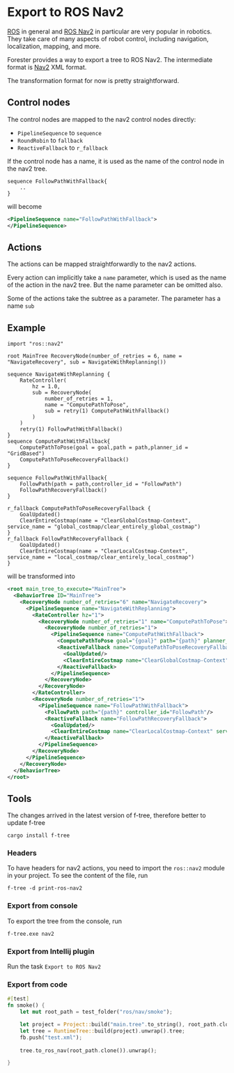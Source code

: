 # Export to ROS Nav2
[ROS](https://www.ros.org/) in general and [ROS Nav2](https://navigation.ros.org/) in particular are very popular in robotics.
They take care of many aspects of robot control, including navigation, localization, mapping, and more.

Forester provides a way to export a tree to ROS Nav2.
The intermediate format is [Nav2](https://navigation.ros.org/behavior_trees/index.html#) XML format.

The transformation format for now is pretty straightforward.

## Control nodes
The control nodes are mapped to the nav2 control nodes directly:
 - `PipelineSequence` to `sequence`
 - `RoundRobin` to `fallback`
 - `ReactiveFallback` to `r_fallback`

If the control node has a name, it is used as the name of the control node in the nav2 tree.

```
sequence FollowPathWithFallback{
    .. 
}
```
will become 
```xml
<PipelineSequence name="FollowPathWithFallback">
</PipelineSequence>
```

## Actions
The actions can be mapped straightforwardly to the nav2 actions.

Every action can implicitly take a `name` parameter, which is used as the name of the action in the nav2 tree. 
But the name parameter can be omitted also.

Some of the actions take the subtree as a parameter. The parameter has a name `sub`

## Example

```f-tree
import "ros::nav2"

root MainTree RecoveryNode(number_of_retries = 6, name = "NavigateRecovery", sub = NavigateWithReplanning())

sequence NavigateWithReplanning {
    RateController(
        hz = 1.0,
        sub = RecoveryNode(
            number_of_retries = 1,
            name = "ComputePathToPose",
            sub = retry(1) ComputePathWithFallback()
        )
    )
    retry(1) FollowPathWithFallback()
}
sequence ComputePathWithFallback{
    ComputePathToPose(goal = goal,path = path,planner_id = "GridBased")
    ComputePathToPoseRecoveryFallback()
}

sequence FollowPathWithFallback{
    FollowPath(path = path,controller_id = "FollowPath")
    FollowPathRecoveryFallback()
}

r_fallback ComputePathToPoseRecoveryFallback {
    GoalUpdated()
    ClearEntireCostmap(name = "ClearGlobalCostmap-Context", service_name = "global_costmap/clear_entirely_global_costmap")
}
r_fallback FollowPathRecoveryFallback {
    GoalUpdated()
    ClearEntireCostmap(name = "ClearLocalCostmap-Context", service_name = "local_costmap/clear_entirely_local_costmap")
}
```

will be transformed into

```xml
<root main_tree_to_execute="MainTree">
  <BehaviorTree ID="MainTree">
    <RecoveryNode number_of_retries="6" name="NavigateRecovery">
      <PipelineSequence name="NavigateWithReplanning">
        <RateController hz="1">
          <RecoveryNode number_of_retries="1" name="ComputePathToPose">
            <RecoveryNode number_of_retries="1">
              <PipelineSequence name="ComputePathWithFallback">
                <ComputePathToPose goal="{goal}" path="{path}" planner_id="GridBased"/>
                <ReactiveFallback name="ComputePathToPoseRecoveryFallback">
                  <GoalUpdated/>
                  <ClearEntireCostmap name="ClearGlobalCostmap-Context" service_name="global_costmap/clear_entirely_global_costmap"/>
                </ReactiveFallback>
              </PipelineSequence>
            </RecoveryNode>
          </RecoveryNode>
        </RateController>
        <RecoveryNode number_of_retries="1">
          <PipelineSequence name="FollowPathWithFallback">
            <FollowPath path="{path}" controller_id="FollowPath"/>
            <ReactiveFallback name="FollowPathRecoveryFallback">
              <GoalUpdated/>
              <ClearEntireCostmap name="ClearLocalCostmap-Context" service_name="local_costmap/clear_entirely_local_costmap"/>
            </ReactiveFallback>
          </PipelineSequence>
        </RecoveryNode>
      </PipelineSequence>
    </RecoveryNode>
  </BehaviorTree>
</root>
```

## Tools

The changes arrived in the latest version of f-tree, therefore better to update f-tree
```shell
cargo install f-tree 
```

### Headers
To have headers for nav2 actions, you need to import the `ros::nav2` module in your project.
To see the content of the file, run

```shell 
f-tree -d print-ros-nav2
```

### Export from console

To export the tree from the console, run

```shell
f-tree.exe nav2 
```

### Export from Intellij plugin

Run the task `Export to ROS Nav2`

### Export from code

```rust
#[test]
fn smoke() {
    let mut root_path = test_folder("ros/nav/smoke");

    let project = Project::build("main.tree".to_string(), root_path.clone()).unwrap();
    let tree = RuntimeTree::build(project).unwrap().tree;
    fb.push("test.xml");
    
    tree.to_ros_nav(root_path.clone()).unwrap();

}
```